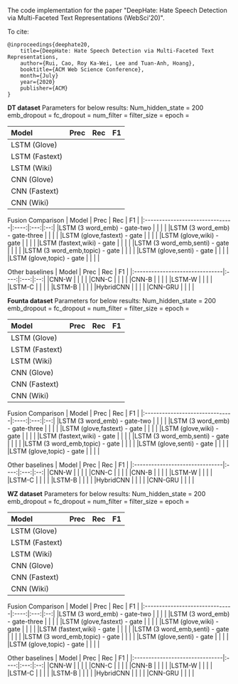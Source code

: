 The code implementation for the paper "DeepHate: Hate Speech Detection via Multi-Faceted Text Representations (WebSci'20)".

To cite:
```
@inproceedings{deephate20,
    title={DeepHate: Hate Speech Detection via Multi-Faceted Text Representations,
    author={Rui, Cao, Roy Ka-Wei, Lee and Tuan-Anh, Hoang},
    booktitle={ACM Web Science Conference},
    month={July}
    year={2020}
    publisher={ACM}
}
```

**DT dataset**
Parameters for below results:
Num_hidden_state = 200
emb_dropout = 
fc_dropout = 
num_filter =
filter_size =
epoch = 

| Model                          | Prec | Rec | F1 |
|:-------------------------------|:----:|:---:|:--:|
|LSTM (Glove)                    |      |     |    |
|LSTM (Fastext)                  |      |     |    |
|LSTM (Wiki)                     |      |     |    |
|CNN (Glove)                     |      |     |    |
|CNN (Fastext)                   |      |     |    |
|CNN (Wiki)                      |      |     |    |

Fusion Comparison
| Model                          | Prec | Rec | F1 |
|:-------------------------------|:----:|:---:|:--:|
|LSTM (3 word_emb) - gate-two    |      |     |    |
|LSTM (3 word_emb) - gate-three  |      |     |    |
|LSTM (glove,fastext) - gate     |      |     |    |
|LSTM (glove,wiki) - gate        |      |     |    |
|LSTM (fastext,wiki) - gate      |      |     |    |
|LSTM (3 word_emb,senti) - gate  |      |     |    |
|LSTM (3 word_emb,topic) - gate  |      |     |    |
|LSTM (glove,senti) - gate       |      |     |    |
|LSTM (glove,topic) - gate       |      |     |    |

Other baselines
| Model                          | Prec | Rec | F1 |
|:-------------------------------|:----:|:---:|:--:|
|CNN-W                           |      |     |    |
|CNN-C                           |      |     |    |
|CNN-B                           |      |     |    |
|LSTM-W                          |      |     |    |
|LSTM-C                          |      |     |    |
|LSTM-B                          |      |     |    |
|HybridCNN                       |      |     |    |
|CNN-GRU                         |      |     |    |


**Founta dataset**
Parameters for below results:
Num_hidden_state = 200
emb_dropout = 
fc_dropout = 
num_filter =
filter_size =
epoch = 

| Model                          | Prec | Rec | F1 |
|:-------------------------------|:----:|:---:|:--:|
|LSTM (Glove)                    |      |     |    |
|LSTM (Fastext)                  |      |     |    |
|LSTM (Wiki)                     |      |     |    |
|CNN (Glove)                     |      |     |    |
|CNN (Fastext)                   |      |     |    |
|CNN (Wiki)                      |      |     |    |

Fusion Comparison
| Model                          | Prec | Rec | F1 |
|:-------------------------------|:----:|:---:|:--:|
|LSTM (3 word_emb) - gate-two    |      |     |    |
|LSTM (3 word_emb) - gate-three  |      |     |    |
|LSTM (glove,fastext) - gate     |      |     |    |
|LSTM (glove,wiki) - gate        |      |     |    |
|LSTM (fastext,wiki) - gate      |      |     |    |
|LSTM (3 word_emb,senti) - gate  |      |     |    |
|LSTM (3 word_emb,topic) - gate  |      |     |    |
|LSTM (glove,senti) - gate       |      |     |    |
|LSTM (glove,topic) - gate       |      |     |    |

Other baselines
| Model                          | Prec | Rec | F1 |
|:-------------------------------|:----:|:---:|:--:|
|CNN-W                           |      |     |    |
|CNN-C                           |      |     |    |
|CNN-B                           |      |     |    |
|LSTM-W                          |      |     |    |
|LSTM-C                          |      |     |    |
|LSTM-B                          |      |     |    |
|HybridCNN                       |      |     |    |
|CNN-GRU                         |      |     |    |

**WZ dataset**
Parameters for below results:
Num_hidden_state = 200
emb_dropout = 
fc_dropout = 
num_filter =
filter_size =
epoch = 

| Model                          | Prec | Rec | F1 |
|:-------------------------------|:----:|:---:|:--:|
|LSTM (Glove)                    |      |     |    |
|LSTM (Fastext)                  |      |     |    |
|LSTM (Wiki)                     |      |     |    |
|CNN (Glove)                     |      |     |    |
|CNN (Fastext)                   |      |     |    |
|CNN (Wiki)                      |      |     |    |

Fusion Comparison
| Model                          | Prec | Rec | F1 |
|:-------------------------------|:----:|:---:|:--:|
|LSTM (3 word_emb) - gate-two    |      |     |    |
|LSTM (3 word_emb) - gate-three  |      |     |    |
|LSTM (glove,fastext) - gate     |      |     |    |
|LSTM (glove,wiki) - gate        |      |     |    |
|LSTM (fastext,wiki) - gate      |      |     |    |
|LSTM (3 word_emb,senti) - gate  |      |     |    |
|LSTM (3 word_emb,topic) - gate  |      |     |    |
|LSTM (glove,senti) - gate       |      |     |    |
|LSTM (glove,topic) - gate       |      |     |    |

Other baselines
| Model                          | Prec | Rec | F1 |
|:-------------------------------|:----:|:---:|:--:|
|CNN-W                           |      |     |    |
|CNN-C                           |      |     |    |
|CNN-B                           |      |     |    |
|LSTM-W                          |      |     |    |
|LSTM-C                          |      |     |    |
|LSTM-B                          |      |     |    |
|HybridCNN                       |      |     |    |
|CNN-GRU                         |      |     |    |

